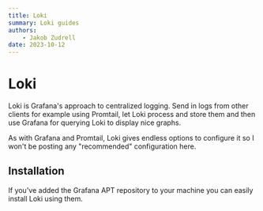 ```yaml
---
title: Loki
summary: Loki guides
authors:
    - Jakob Zudrell
date: 2023-10-12
---
```

# Loki
Loki is Grafana's approach to centralized logging. Send in logs from other clients for example using Promtail,
let Loki process and store them and then use Grafana for querying Loki to display nice graphs.

As with Grafana and Promtail, Loki gives endless options to configure it so I won't be posting any "recommended" configuration here.

## Installation
If you've added the Grafana APT repository to your machine you can easily install Loki using them.